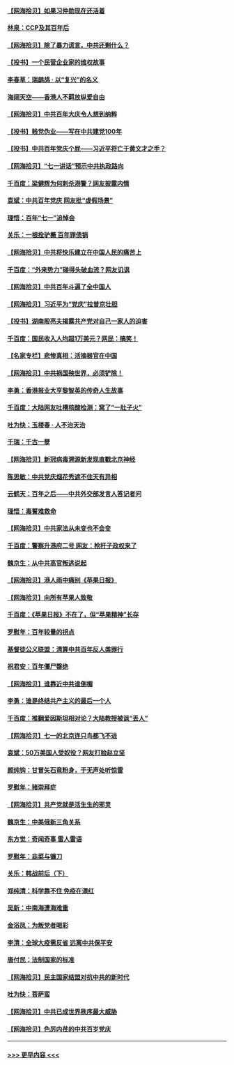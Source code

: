 #### [【网海拾贝】如果习仲勋现在还活着](../pages/nsc993/n13073410.md?t=07080552) 
#### [林泉：CCP及其百年后](../pages/nsc993/n13073226.md?t=07080552) 
#### [【网海拾贝】除了暴力谎言，中共还剩什么？](../pages/nsc993/n13071082.md?t=07080552) 
#### [【投书】一个民营企业家的维权故事](../pages/nsc993/n13070932.md?t=07080552) 
#### [李春草：瑞鹧鸪 · 以“复兴”的名义](../pages/nsc993/n13069984.md?t=07080552) 
#### [海阔天空——香港人不羁放纵爱自由](../pages/nsc993/n13069407.md?t=07080552) 
#### [【网海拾贝】中共百年大庆令人想到纳粹](../pages/nsc993/n13068483.md?t=07080552) 
#### [【投书】贱党伪业——写在中共建党100年](../pages/nsc993/n13067843.md?t=07080552) 
#### [【投书】中共百年党庆个屁——习近平将亡于黄文才之手？](../pages/nsc993/n13067425.md?t=07080552) 
#### [【网海拾贝】“七一讲话”预示中共执政路向](../pages/nsc993/n13066434.md?t=07080552) 
#### [千百度：梁健辉为何刺杀港警？网友披露内情](../pages/nsc993/n13066979.md?t=07080552) 
#### [袁斌：中共百年党庆 网友批“虚假场景”](../pages/nsc993/n13066385.md?t=07080552) 
#### [理悟：百年“七一”追悼会](../pages/nsc993/n13066106.md?t=07080552) 
#### [关乐：一根拴驴橛 百年罪债锅](../pages/nsc993/n13066089.md?t=07080552) 
#### [【网海拾贝】中共将快乐建立在中国人民的痛苦上](../pages/nsc993/n13064939.md?t=07080552) 
#### [千百度：“外来势力”碰得头破血流？网友讥讽](../pages/nsc993/n13064878.md?t=07080552) 
#### [【网海拾贝】中共百年斗遍了全中国人](../pages/nsc993/n13060020.md?t=07080552) 
#### [【网海拾贝】习近平为“党庆”拉普京壮胆](../pages/nsc993/n13057781.md?t=07080552) 
#### [【投书】湖南殷亮夫揭露共产党对自己一家人的迫害](../pages/nsc993/n13057744.md?t=07080552) 
#### [千百度：国民收入人均超1万美元？网民：搞笑！](../pages/nsc993/n13057692.md?t=07080552) 
#### [【名家专栏】悲惨真相：活摘器官在中国](../pages/nsc993/n13056611.md?t=07080552) 
#### [【网海拾贝】中共祸国殃世界，必须铲除！](../pages/nsc993/n13056011.md?t=07080552) 
#### [李勇：香港报业大亨黎智英的传奇人生故事](../pages/nsc993/n13055258.md?t=07080552) 
#### [千百度：大陆网友吐槽核酸检测：窝了“一肚子火”](../pages/nsc993/n13055194.md?t=07080552) 
#### [吐为快：玉楼春 · 人不治天治](../pages/nsc993/n13054028.md?t=07080552) 
#### [千瑞：千古一孽](../pages/nsc993/n13054016.md?t=07080552) 
#### [【网海拾贝】新冠病毒溯源新发现直戳北京神经](../pages/nsc993/n13052425.md?t=07080552) 
#### [陈思敏：中共党庆烟花秀遮不住天有异相](../pages/nsc993/n13052020.md?t=07080552) 
#### [云鹤天：百年之后——中共外交部发言人答记者问](../pages/nsc993/n13051604.md?t=07080552) 
#### [理悟：毒誓难救命](../pages/nsc993/n13051601.md?t=07080552) 
#### [【网海拾贝】中共家法从未变也不会变](../pages/nsc993/n13050366.md?t=07080552) 
#### [千百度：警察升港府二号 网友：枪杆子政权来了](../pages/nsc993/n13050261.md?t=07080552) 
#### [魏京生：从中共高官叛逃说起](../pages/nsc993/n13048997.md?t=07080552) 
#### [【网海拾贝】港人雨中痛别《苹果日报》](../pages/nsc993/n13048941.md?t=07080552) 
#### [【网海拾贝】向所有苹果人致敬](../pages/nsc993/n13046795.md?t=07080552) 
#### [千百度：《苹果日报》不在了，但“苹果精神”长存](../pages/nsc993/n13046703.md?t=07080552) 
#### [罗慰年：百年较量的拐点](../pages/nsc993/n13046542.md?t=07080552) 
#### [基督徒公义联盟：清算中共百年反人类罪行](../pages/nsc993/n13046499.md?t=07080552) 
#### [祝君安：百年僵尸罄绝](../pages/nsc993/n13045595.md?t=07080552) 
#### [【网海拾贝】谁靠近中共谁倒楣](../pages/nsc993/n13044667.md?t=07080552) 
#### [李勇：谁是终结共产主义的最后一个人](../pages/nsc993/n13044397.md?t=07080552) 
#### [千百度：推翻爱因斯坦相对论？大陆教授被讽“丢人”](../pages/nsc993/n13043908.md?t=07080552) 
#### [【网海拾贝】七一的北京连只鸟都飞不进](../pages/nsc993/n13041377.md?t=07080552) 
#### [袁斌：50万美国人受奴役？网友打脸赵立坚](../pages/nsc993/n13041330.md?t=07080552) 
#### [颜纯钩：甘冒矢石竟粉身，于无声处听惊雷](../pages/nsc993/n13041140.md?t=07080552) 
#### [罗慰年：猪崇拜症](../pages/nsc993/n13041071.md?t=07080552) 
#### [【网海拾贝】共产党就是活生生的邪灵](../pages/nsc993/n13036627.md?t=07080552) 
#### [魏京生：中美俄新三角关系](../pages/nsc993/n13035986.md?t=07080552) 
#### [东方觉：奇闻奇事 雷人雷语](../pages/nsc993/n13035878.md?t=07080552) 
#### [罗慰年：韭菜与镰刀](../pages/nsc993/n13034374.md?t=07080552) 
#### [关乐：韩战前后（下）](../pages/nsc993/n13034113.md?t=07080552) 
#### [郑纯清：科学靠不住 免疫在漂红](../pages/nsc993/n13034093.md?t=07080552) 
#### [吴新：中南海遭海难重](../pages/nsc993/n13034084.md?t=07080552) 
#### [金浴凤：为叛党者喝彩](../pages/nsc993/n13034058.md?t=07080552) 
#### [李清：全球大疫需反省 远离中共保平安](../pages/nsc993/n13033784.md?t=07080552) 
#### [唐付民：法制国家的标准](../pages/nsc993/n13032944.md?t=07080552) 
#### [【网海拾贝】民主国家结盟对抗中共的新时代](../pages/nsc993/n13031717.md?t=07080552) 
#### [吐为快：菩萨蛮](../pages/nsc993/n13030033.md?t=07080552) 
#### [【网海拾贝】中共已成世界秩序最大威胁](../pages/nsc993/n13028138.md?t=07080552) 
#### [【网海拾贝】色厉内荏的中共百岁党庆](../pages/nsc993/n13025582.md?t=07080552) 

----
#### [ >>> 更早内容 <<< ](../indexes/nsc993-earlier.md)
